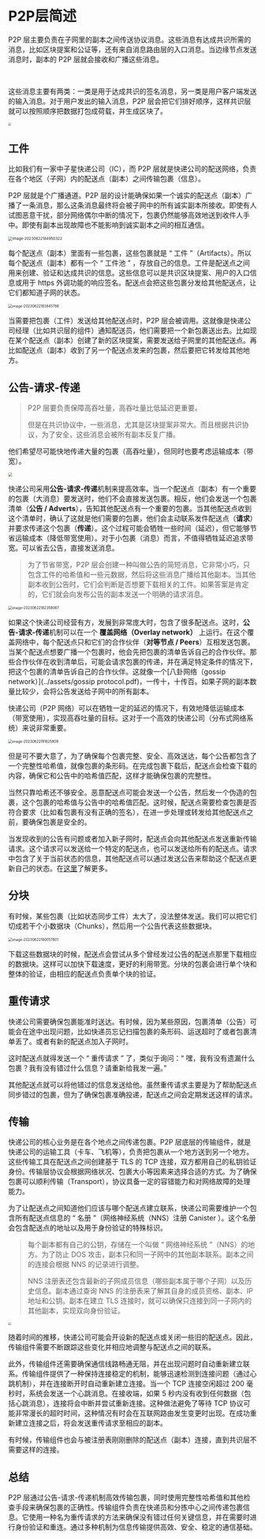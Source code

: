 # P2P层简述

P2P 层主要负责在子网里的副本之间传送协议消息。这些消息有达成共识所需的消息，比如区块提案和公证等，还有来自消息路由层的入口消息。当边缘节点发送消息时，副本的 P2P 层就会接收和广播这些消息。

<br>

这些消息主要有两类：一类是用于达成共识的签名消息，另一类是用户客户端发送的输入消息。对于用户发出的输入消息，P2P 层会把它们排好顺序，这样共识层就可以按照顺序把数据打包成荷载，并生成区块了。

<div class="center-image">
    <img src="assets/1.P2P层/image-20230622170946212.png" style="zoom:40%;" />

</div>



## 工件

比如我们有一家中子星快递公司（IC），而 P2P 层就是快递公司的配送网络，负责在各个地区（子网）内的配送点（副本）之间传输包裹（信息）。

P2P 层就是个广播通道。P2P 层的设计能确保如果一个诚实的配送点（副本）广播了一条消息，那么这条消息最终将会被子网中的所有诚实副本所接收。即使有人试图恶意干扰，部分网络偶尔中断的情况下，包裹仍然能够高效地送到收件人手中。即使有副本出现故障也不能影响到诚实副本之间的相互通信。

<div class="center-image">
    <img src="assets/1.P2P层/image-20230622184950322.png" alt="image-20230622184950322" style="zoom:53%;" />

</div>

每个配送点（副本）里面有一些包裹，这些包裹就是 “ 工件 ”（Artifacts）。所以每个配送点（副本）都有一个 “ 工件池 ” ，存放自己的信息。工件是配送点之间用来创建、验证和达成共识的信息。这些信息可以是共识区块提案、用户的入口信息或用于 https 外调功能的响应签名。配送点会把这些包裹分发给其他配送点，让它们都知道子网的状态。

<div class="center-image">
    <img src="assets/1.P2P层/image-20230622183845786.png" alt="image-20230622183845786" style="zoom:50%;" />

</div>

当需要把包裹（工件）发送给其他配送点时，P2P 层会被调用。这就像是快递公司经理（比如共识层的组件）通知配送员，他们需要把一个新包裹送出去。比如现在某个配送点（副本）创建了新的区块提案，需要发送给子网里的其他配送点。再比如配送点（副本）收到了另一个配送点发来的包裹，然后要把它转发给其他地方。



## 公告-请求-传递

> P2P 层要负责保障高吞吐量，高吞吐量比低延迟更重要。
>
> 但是在共识协议中，一些消息，尤其是区块提案非常大。而且根据共识协议，为了安全，这些消息会被所有副本反复广播。

他们希望尽可能快地传递大量的包裹（高吞吐量），但同时也要考虑运输成本（带宽）。

<div class="center-image">
    <img src="assets/1.P2P层/image-20230622174846403.png" style="zoom:50%;" />

</div>

快递公司采用**公告-请求-传递**机制来提高效率。当一个配送点（副本）有一个重要的包裹（大消息）要发送时，他们不会直接发送包裹。相反，他们会发送一个包裹清单（**公告 / Adverts**），告知其他配送点有一个重要的包裹。当其他配送点收到这个清单时，确认了这就是他们需要的包裹，他们会主动联系发件配送点（**请求**）并要求传递这个包裹（**传递**）。这个过程可能会牺牲一些时间（延迟），但它能够节省运输成本（降低带宽使用）。对于小包裹（消息）而言，不值得牺牲延迟追求带宽。可以省去公告，直接发送消息。

> 为了节省带宽，P2P 层会创建一种叫做公告的简短消息，它非常小巧，只包含工件的哈希值和一些元数据，然后将这些消息广播给其他副本。当其他副本收到公告时，它们会判断是否想要下载相关的工件。如果答案是肯定的，它们就会向发布公告的副本发送一个明确的请求消息。

<div class="center-image">
    <img src="assets/1.P2P层/image-20230622182359087.png" alt="image-20230622182359087" style="zoom:50%;" />

</div>

如果这个快递公司经营有方，发展到非常庞大时，包含了很多配送点。这时，**公告-请求-传递**机制可以在一个 **覆盖网络（Overlay network）** 上运行。在这个覆盖网络中，每个配送点只和它们的合作伙伴（**对等节点 / Peers**）互相发送包裹。当某个配送点想要广播一个包裹时，他会先把包裹的清单告诉自己的合作伙伴。那些合作伙伴在收到清单后，可能会请求包裹的传递，并在满足特定条件的情况下，把这个包裹的清单告诉自己的合作伙伴。这就像一个[八卦网络（gossip network）](../assets/gossip protocol.pdf)，一传十，十传百。如果子网的副本数量比较少，会将公告发送给子网中的所有副本。

快递公司（P2P 网络）可以在牺牲一定的延迟的情况下，有效地降低运输成本（带宽使用），实现高吞吐量的目标。这对于一个高效的快递公司（分布式网络系统）来说非常重要。

<div class="center-image">
    <img src="assets/1.P2P层/image-20230622191625809.png" alt="image-20230622191625809" style="zoom:50%;" />

</div>

但是可不要大意了，为了确保每个包裹完整、安全、高效送达，每个公告都包含了一个完整性哈希值，就像包裹的条形码。在完成包裹下载后，配送点会检查下载的内容，确保它和公告中的哈希值匹配，这样才能确保包裹的完整性。

当然只靠哈希还不够安全。恶意配送点可能会发送一个公告，然后发一个伪造的包裹，这个包裹的哈希值与公告中的哈希值匹配。这时候，配送点需要检查包裹是否符合要求（比如看包裹有没有正确的签名），在进一步处理或转发给其他配送点之前，要确保包裹是安全的。

当发现收到的公告有问题或者加入新子网时，配送点会向其他配送点发送重新传输请求。这个请求可以发送给一个特定的配送点，也可以发送给所有的配送点。请求中包含了关于当前状态的信息，其他配送点可以通过发送公告来帮助这个配送点更新自己的状态。在[这里](相关概念介绍/P2P层是如何降低恶意攻击的？.md)了解更多。



## 分块

有时候，某些包裹（比如状态同步工件）太大了，没法整体发送。我们可以把它们切成若干个小数据块（Chunks），然后用一个公告代表这些数据块。

<div class="center-image">
    <img src="assets/1.P2P层/image-20230622190057801.png" alt="image-20230622190057801" style="zoom:50%;" />

</div>

下载这些数据块的时候，配送点会尝试从多个曾经发过公告的配送点那里下载相应的数据块。这样可以加快下载速度，更好的利用带宽。分块的包裹会进行单个块和整体的验证，由相应的配送点负责单个块的验证。



## 重传请求

快递公司需要确保包裹能准时送达。有时候，因为某些原因，包裹清单（公告）可能会在途中出现问题，比如快递员忘记扫描包裹的条形码、运送超时了或者包裹清单丢了。或者有新的配送点加入子网时。

这时配送点就得发送一个 “ 重传请求 ” 了，类似于询问：“ 嘿，我有没有遗漏什么包裹？我有没有错过什么信息？请重新给我发一遍。” 

其他配送点就可以将他错过的信息发送给他。虽然重传请求主要是为了帮助配送点同步错过的包裹，但为了确保包裹准确投递，配送点之间会定期发送这样的请求。



## 传输

快递公司的核心业务是在各个地点之间传递包裹。P2P 层底层的传输组件，就是快递公司的运输工具（卡车、飞机等），负责把包裹从一个地方送到另一个地方。这些传输工具在配送点之间创建基于 TLS 的 TCP 连接，双方都用自己的私钥验证身份。传输层协议会根据网络状况、包裹大小等因素来选择合适的方式。为了确保包裹可以顺利传输（Transport），协议具备一定的容错能力和对网络故障的处理能力。



为了让配送点之间知道他们应该与哪个配送点建立联系，快递公司需要维护一个包含所有配送点信息的 “ 名册 ”（网络神经系统（NNS）注册 Canister ）。这个名册会包含配送点的地址以及用于身份验证的特殊标识。

> 每个副本都有自己的公钥，存储在一个叫做 “ 网络神经系统 ”（NNS）的地方。为了防止 DOS 攻击，副本只和同一子网中的其他副本联系。副本之间的连接会根据 NNS 的记录进行调整。
>
> NNS 注册表还包含最新的子网成员信息（哪些副本属于哪个子网）以及历史信息。副本通过查询 NNS 的注册表来了解其自身的成员资格、副本、IP 地址和公钥。副本在建立 TLS 连接时，就可以确保只连接到同一子网内的其他副本，实现双向身份验证。

<div class="center-image">
    <img src="assets/1.P2P层/image-20230622192102981.png" style="zoom:37%;" />

</div>

随着时间的推移，快递公司可能会开设新的配送点或关闭一些旧的配送点。因此，传输组件需要不断跟踪这些变化并相应地调整与配送点之间的联系。

此外，传输组件还需要确保通信线路畅通无阻，并在出现问题时自动重新建立联系。传输组件提供了一种保持连接稳定的机制，能够迅速检测到连接问题（通过心跳机制），并在连接断开时自动重新建立连接。当一个 TCP 连接空闲超过 200 毫秒时，系统会发送一个心跳消息。在接收端，如果 5 秒内没有收到任何数据（包括心跳消息），连接将会中断并尝试重新连接。这种做法避免了等待 TCP 协议可能非常漫长的超时时间，这种情况有时会在互联网路由发生变更时出现。在成功重新建立连接之后，将会发送重传请求至相应的副本。

有时候，传输组件也会与被注册表刚刚删除的配送点（副本）连接，直到共识层不需要这样的连接。



## 总结

P2P 层通过公告-请求-传递机制高效传输包裹，同时使用完整性哈希值和其他检查手段来确保包裹的正确性。传输组件负责在快递员和分拣中心之间传递包裹信息。它使用一种名为重传请求的方法来确保没有错过任何关键信息，并在需要时进行身份验证和重连。通过多种机制为信息传输提供高效、安全、稳定的通信基础。

